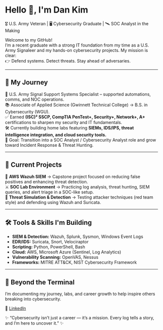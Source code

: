 # Hello 👋, I'm Dan Kim  
🎖️ U.S. Army Veteran | 🖥️ Cybersecurity Graduate | 🛰️ SOC Analyst in the Making  

Welcome to my GitHub!  
I’m a recent graduate with a strong IT foundation from my time as a U.S. Army Signaleer and my hands-on cybersecurity projects. My mission is clear:  
👉 Defend systems. Detect threats. Stay ahead of adversaries.  

---

## 🧭 My Journey  
📍 U.S. Army Signal Support Systems Specialist – supported automations, comms, and NOC operations.  
📚 Associate of Applied Science (Gwinnett Technical College) → B.S. in Cybersecurity (WGU).  
✅ Earned **(ISC)² SSCP, CompTIA PenTest+, Security+, Network+, A+** certifications to sharpen my security and IT fundamentals.  
🛠️ Currently building home labs featuring **SIEMs, IDS/IPS, threat intelligence integration, and cloud security tools.**  
🎯 Goal: Transition into a SOC Analyst / Cybersecurity Analyst role and grow toward Incident Response & Threat Hunting.  

---

## 🔬 Current Projects  
🍯 **AWS Wazuh SIEM** → Capstone project focused on reducing false positives and enhancing threat detection.  
⚔️ **SOC Lab Environment** → Practicing log analysis, threat hunting, SIEM queries, and alert triage in a SOC-like setup.  
🧪 **Threat Simulation & Detection** → Testing attacker techniques (red team style) and defending using Wazuh and Suricata.  

---

## 🛠️ Tools & Skills I'm Building  
- **SIEM & Detection:** Wazuh, Splunk, Sysmon, Windows Event Logs  
- **EDR/IDS:** Suricata, Snort, Velociraptor  
- **Scripting:** Python, PowerShell, Bash  
- **Cloud:** AWS, Microsoft Azure (Sentinel, Log Analytics)  
- **Vulnerability Scanning:** OpenVAS, Nessus  
- **Frameworks:** MITRE ATT&CK, NIST Cybersecurity Framework  

---

## 🎥 Beyond the Terminal  
I’m documenting my journey, labs, and career growth to help inspire others breaking into cybersecurity.  

📎 [LinkedIn](https://www.linkedin.com/in/djhyunkim/)

✨ “Cybersecurity isn’t just a career — it’s a mission. Every log tells a story, and I’m here to uncover it.” ✨  







<!--
**djhyunkim/djhyunkim** is a ✨ _special_ ✨ repository because its `README.md` (this file) appears on your GitHub profile.

Here are some ideas to get you started:

- 🔭 I’m currently working on ...
- 🌱 I’m currently learning ...
- 👯 I’m looking to collaborate on ...
- 🤔 I’m looking for help with ...
- 💬 Ask me about ...
- 📫 How to reach me: ...
- 😄 Pronouns: ...
- ⚡ Fun fact: ...
-->
